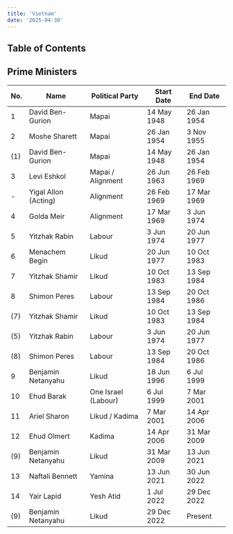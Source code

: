 ```yaml
---
title: 'Vietnam'
date: '2025-04-30'
---
```


## Table of Contents

## Prime Ministers

| No. | Name                 | Political Party     | Start Date  | End Date    |
| --- | -------------------- | ------------------- | ----------- | ----------- |
| 1   | David Ben-Gurion     | Mapai               | 14 May 1948 | 26 Jan 1954 |
| 2   | Moshe Sharett        | Mapai               | 26 Jan 1954 | 3 Nov 1955  |
| (1) | David Ben-Gurion     | Mapai               | 14 May 1948 | 26 Jan 1954 |
| 3   | Levi Eshkol          | Mapai / Alignment   | 26 Jun 1963 | 26 Feb 1969 |
| -   | Yigal Allon (Acting) | Alignment           | 26 Feb 1969 | 17 Mar 1969 |
| 4   | Golda Meir           | Alignment           | 17 Mar 1969 | 3 Jun 1974  |
| 5   | Yitzhak Rabin        | Labour              | 3 Jun 1974  | 20 Jun 1977 |
| 6   | Menachem Begin       | Likud               | 20 Jun 1977 | 10 Oct 1983 |
| 7   | Yitzhak Shamir       | Likud               | 10 Oct 1983 | 13 Sep 1984 |
| 8   | Shimon Peres         | Labour              | 13 Sep 1984 | 20 Oct 1986 |
| (7) | Yitzhak Shamir       | Likud               | 10 Oct 1983 | 13 Sep 1984 |
| (5) | Yitzhak Rabin        | Labour              | 3 Jun 1974  | 20 Jun 1977 |
| (8) | Shimon Peres         | Labour              | 13 Sep 1984 | 20 Oct 1986 |
| 9   | Benjamin Netanyahu   | Likud               | 18 Jun 1996 | 6 Jul 1999  |
| 10  | Ehud Barak           | One Israel (Labour) | 6 Jul 1999  | 7 Mar 2001  |
| 11  | Ariel Sharon         | Likud / Kadima      | 7 Mar 2001  | 14 Apr 2006 |
| 12  | Ehud Olmert          | Kadima              | 14 Apr 2006 | 31 Mar 2009 |
| (9) | Benjamin Netanyahu   | Likud               | 31 Mar 2009 | 13 Jun 2021 |
| 13  | Naftali Bennett      | Yamina              | 13 Jun 2021 | 30 Jun 2022 |
| 14  | Yair Lapid           | Yesh Atid           | 1 Jul 2022  | 29 Dec 2022 |
| (9) | Benjamin Netanyahu   | Likud               | 29 Dec 2022 | Present     |
